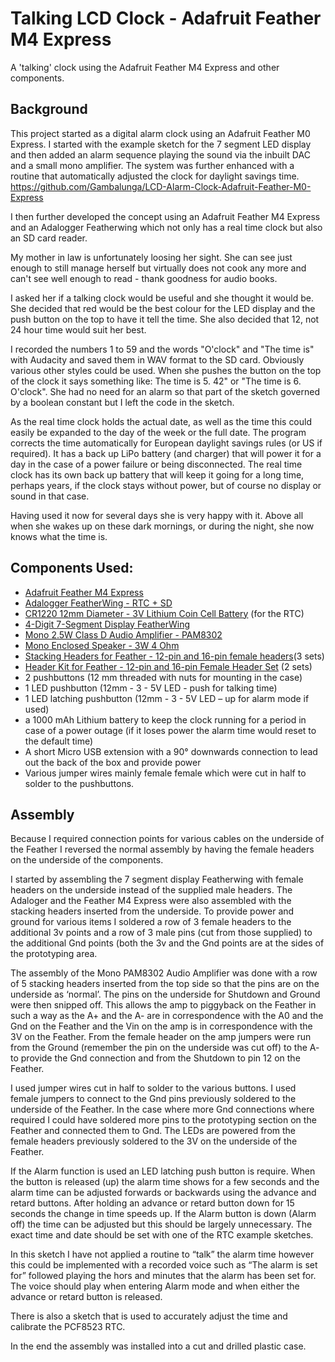 # Talking LCD Clock - Adafruit Feather M4 Express
A 'talking' clock using the Adafruit Feather M4 Express and other components. 
## Background
This project started as a digital alarm clock using an Adafruit Feather M0 Express. I started with the example sketch for the 7 segment LED display and then added an alarm sequence playing the sound  via the inbuilt DAC and a small mono amplifier. The system was further enhanced with a routine that automatically adjusted the clock for daylight savings time.
https://github.com/Gambalunga/LCD-Alarm-Clock-Adafruit-Feather-M0-Express

I then further developed the concept using an Adafruit Feather M4 Express and an Adalogger Featherwing which not only has a real time clock but also an SD card reader.

My mother in law is unfortunately loosing her sight. She can see just enough to still manage herself but virtually does not cook any more and can't see well enough to read - thank goodness for audio books.

I asked her if a talking clock would be useful and she thought it would be. She decided that red would be the best colour for the LED display and the push button on the top to have it tell the time. She also decided that 12, not 24 hour time would suit her best. 

I recorded the numbers 1 to 59 and the words "O'clock" and "The time is" with Audacity and saved them in WAV format to the SD card.  Obviously various other styles could be used. When she pushes the button on the top of the clock it says something like: The time is 5. 42" or "The time is 6. O'clock".  She had no need for an alarm so that part of the sketch governed by a boolean constant but I left the code in the sketch.

As the real time clock holds the actual date, as well as the time this could easily be expanded to the day of the week or the full date. The program corrects the time automatically for European daylight savings rules (or US if required). It has a back up LiPo battery (and charger) that will power it for a day in the case of a power failure or being disconnected. The real time clock has its own back up battery that will keep it going for a long time, perhaps years, if the clock stays without power, but of course no display or sound in that case. 

Having used it now for several days she is very happy with it. Above all when she wakes up on these dark mornings, or during the night, she now knows what the time is. 

## Components Used:

* [Adafruit Feather M4 Express](https://www.adafruit.com/product/3857)
* [Adalogger FeatherWing - RTC + SD](https://www.adafruit.com/product/2922)
* [CR1220 12mm Diameter - 3V Lithium Coin Cell Battery](https://www.adafruit.com/product/380) (for the RTC)
* [4-Digit 7-Segment Display FeatherWing](https://www.adafruit.com/product/3106)
* [Mono 2.5W Class D Audio Amplifier - PAM8302](https://www.adafruit.com/product/2130)
* [Mono Enclosed Speaker - 3W 4 Ohm](https://www.adafruit.com/product/4445)
* [Stacking Headers for Feather - 12-pin and 16-pin female headers](https://www.adafruit.com/product/2830)(3 sets)
* [Header Kit for Feather - 12-pin and 16-pin Female Header Set](https://www.adafruit.com/product/2886) (2 sets)
* 2 pushbuttons (12 mm threaded with nuts for mounting in the case) 
* 1 LED pushbutton (12mm -  3 - 5V  LED - push for talking time)
* 1 LED latching pushbutton (12mm  -  3 - 5V  LED – up for alarm mode if used)
* a 1000 mAh Lithium battery to keep the clock running for a period in case of a power outage (if it loses power the alarm time would reset to the default time)
* A short Micro USB extension with a 90° downwards connection to lead out the back of the box and provide power
 * Various jumper wires mainly female female which were cut in half to solder to the pushbuttons. 

## Assembly
Because I required connection points for various cables on the underside of the Feather I reversed the normal assembly by having the female headers on the underside of the components. 

I started by assembling the 7 segment display Featherwing with female headers on the underside instead of the supplied male headers. The Adaloger and the Feather M4 Express were also assembled with the stacking headers inserted from the underside. To provide power and ground for various items I soldered a row of 3 female headers to the additional 3v points and a row of 3 male pins (cut from those supplied) to the additional Gnd points (both the 3v and the Gnd points are at the sides of the prototyping area.

The assembly of the Mono PAM8302 Audio Amplifier was done with a row of 5 stacking headers inserted from the top side so that the pins are on the underside as ‘normal’. The pins on the underside for Shutdown and Ground were then snipped off. This allows the amp to piggyback on the Feather in such a way as the A+ and the A- are in correspondence with the A0 and the Gnd on the Feather and the Vin on the amp is in correspondence with the 3V on the Feather. From the female header on the amp jumpers were run from the Ground (remember the pin on the underside was cut off) to the A- to provide the Gnd connection and from the Shutdown to pin 12 on the Feather.

I used jumper wires cut in half to solder to the various buttons. I used female jumpers to connect to the Gnd pins previously soldered to the underside of the Feather. In the case where more Gnd connections where required I could have soldered more pins to the prototyping section on the Feather and connected them to Gnd. The LEDs are powered from the female headers previously soldered to the 3V on the underside of the Feather. 

If the Alarm function is used an LED latching push button is require. When the button is released (up) the alarm time shows for a few seconds and the alarm time can be adjusted forwards or backwards using the advance and retard buttons. After holding an advance or retard button down for 15 seconds the change in time speeds up. If the Alarm button is down (Alarm off) the time can be adjusted but this should be largely unnecessary. The exact time and date should be set with one of the RTC example sketches. 

In this sketch I have not applied a routine to “talk” the alarm time however this could be implemented with a recorded voice such as “The alarm is set for”  followed playing the hors and minutes that the alarm has been set for. The voice should play when entering Alarm mode and when either the advance or retard button is released.

There is also a sketch that is used to accurately adjust the time and calibrate the PCF8523 RTC.

In the end the assembly was installed into a cut and drilled plastic case.
